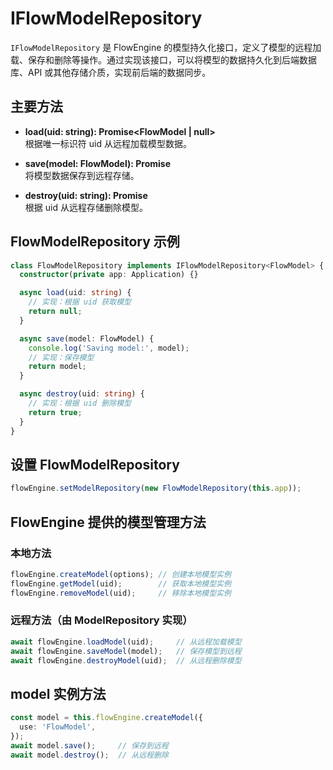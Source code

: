 # IFlowModelRepository

`IFlowModelRepository` 是 FlowEngine 的模型持久化接口，定义了模型的远程加载、保存和删除等操作。通过实现该接口，可以将模型的数据持久化到后端数据库、API 或其他存储介质，实现前后端的数据同步。

## 主要方法

- **load(uid: string): Promise<FlowModel \| null>**  
  根据唯一标识符 uid 从远程加载模型数据。

- **save(model: FlowModel): Promise<any>**  
  将模型数据保存到远程存储。

- **destroy(uid: string): Promise<boolean>**  
  根据 uid 从远程存储删除模型。

## FlowModelRepository 示例

```ts
class FlowModelRepository implements IFlowModelRepository<FlowModel> {
  constructor(private app: Application) {}

  async load(uid: string) {
    // 实现：根据 uid 获取模型
    return null;
  }

  async save(model: FlowModel) {
    console.log('Saving model:', model);
    // 实现：保存模型
    return model;
  }

  async destroy(uid: string) {
    // 实现：根据 uid 删除模型
    return true;
  }
}
```

## 设置 FlowModelRepository

```ts
flowEngine.setModelRepository(new FlowModelRepository(this.app));
```

## FlowEngine 提供的模型管理方法

### 本地方法

```ts
flowEngine.createModel(options); // 创建本地模型实例
flowEngine.getModel(uid);        // 获取本地模型实例
flowEngine.removeModel(uid);     // 移除本地模型实例
```

### 远程方法（由 ModelRepository 实现）

```ts
await flowEngine.loadModel(uid);     // 从远程加载模型
await flowEngine.saveModel(model);   // 保存模型到远程
await flowEngine.destroyModel(uid);  // 从远程删除模型
```

## model 实例方法

```ts
const model = this.flowEngine.createModel({
  use: 'FlowModel',
});
await model.save();     // 保存到远程
await model.destroy();  // 从远程删除
```
